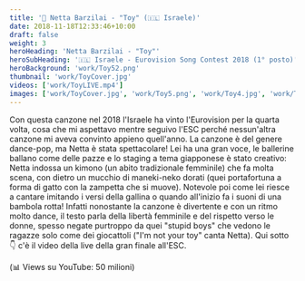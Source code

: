 ```yaml
---
title: '🎵 Netta Barzilai - "Toy" (🇮🇱 Israele)'
date: 2018-11-18T12:33:46+10:00
draft: false
weight: 3
heroHeading: 'Netta Barzilai - "Toy"'
heroSubHeading: '🇮🇱 Israele - Eurovision Song Contest 2018 (1° posto)'
heroBackground: 'work/Toy52.png'
thumbnail: 'work/ToyCover.jpg'
videos: ['work/ToyLIVE.mp4']
images: ['work/ToyCover.jpg', 'work/Toy5.png', 'work/Toy4.jpg', 'work/Toy3.png', 'work/Toy2.jpg']
---
```


Con questa canzone nel 2018 l'Israele ha vinto l'Eurovision per la quarta volta, cosa che mi aspettavo mentre seguivo l'ESC perché nessun'altra canzone mi aveva convinto appieno quell'anno. La canzone è del genere dance-pop, ma Netta è stata spettacolare! Lei ha una gran voce, le ballerine ballano come delle pazze e lo staging a tema giapponese è stato creativo: Netta indossa un kimono (un abito tradizionale femminile) che fa molta scena, con dietro un mucchio di maneki-neko dorati (quei portafortuna a forma di gatto con la zampetta che si muove). Notevole poi come lei riesce a cantare imitando i versi della gallina o quando all'inizio fa i suoni di una bambola rotta! Infatti nonostante la canzone è divertente e con un ritmo molto dance, il testo parla della libertà femminile e del rispetto verso le donne, spesso negate purtroppo da quei "stupid boys" che vedono le ragazze solo come dei giocattoli ("I'm not your toy" canta Netta). Qui sotto 👇 c'è il video della live della gran finale all'ESC.

(📊 Views su YouTube: 50 milioni)
